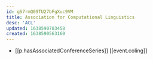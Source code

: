 ```yaml
---
id: gS7rmQ09TU27bFgXuc9VM
title: Association for Computational Linguistics
desc: 'ACL'
updated: 1638590783458
created: 1638590563160
---
```


- [[p.hasAssociatedConferenceSeries]] [[event.coling]]
